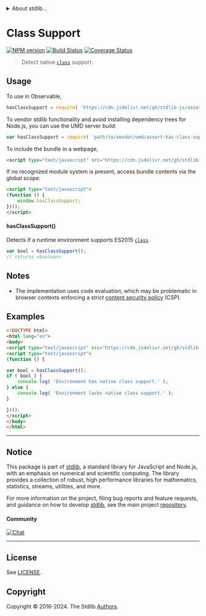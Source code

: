 <!--

@license Apache-2.0

Copyright (c) 2018 The Stdlib Authors.

Licensed under the Apache License, Version 2.0 (the "License");
you may not use this file except in compliance with the License.
You may obtain a copy of the License at

   http://www.apache.org/licenses/LICENSE-2.0

Unless required by applicable law or agreed to in writing, software
distributed under the License is distributed on an "AS IS" BASIS,
WITHOUT WARRANTIES OR CONDITIONS OF ANY KIND, either express or implied.
See the License for the specific language governing permissions and
limitations under the License.

-->


<details>
  <summary>
    About stdlib...
  </summary>
  <p>We believe in a future in which the web is a preferred environment for numerical computation. To help realize this future, we've built stdlib. stdlib is a standard library, with an emphasis on numerical and scientific computation, written in JavaScript (and C) for execution in browsers and in Node.js.</p>
  <p>The library is fully decomposable, being architected in such a way that you can swap out and mix and match APIs and functionality to cater to your exact preferences and use cases.</p>
  <p>When you use stdlib, you can be absolutely certain that you are using the most thorough, rigorous, well-written, studied, documented, tested, measured, and high-quality code out there.</p>
  <p>To join us in bringing numerical computing to the web, get started by checking us out on <a href="https://github.com/stdlib-js/stdlib">GitHub</a>, and please consider <a href="https://opencollective.com/stdlib">financially supporting stdlib</a>. We greatly appreciate your continued support!</p>
</details>

# Class Support

[![NPM version][npm-image]][npm-url] [![Build Status][test-image]][test-url] [![Coverage Status][coverage-image]][coverage-url] <!-- [![dependencies][dependencies-image]][dependencies-url] -->

> Detect native [`class`][class] support.



<section class="usage">

## Usage

To use in Observable,

```javascript
hasClassSupport = require( 'https://cdn.jsdelivr.net/gh/stdlib-js/assert-has-class-support@umd/browser.js' )
```

To vendor stdlib functionality and avoid installing dependency trees for Node.js, you can use the UMD server build:

```javascript
var hasClassSupport = require( 'path/to/vendor/umd/assert-has-class-support/index.js' )
```

To include the bundle in a webpage,

```html
<script type="text/javascript" src="https://cdn.jsdelivr.net/gh/stdlib-js/assert-has-class-support@umd/browser.js"></script>
```

If no recognized module system is present, access bundle contents via the global scope:

```html
<script type="text/javascript">
(function () {
    window.hasClassSupport;
})();
</script>
```

#### hasClassSupport()

Detects if a runtime environment supports ES2015 [`class`][class].

```javascript
var bool = hasClassSupport();
// returns <boolean>
```

</section>

<!-- /.usage -->

<section class="notes">

## Notes

-   The implementation uses code evaluation, which may be problematic in browser contexts enforcing a strict [content security policy][mdn-csp] (CSP).

</section>

<!-- /.notes -->

<section class="examples">

## Examples

<!-- eslint no-undef: "error" -->

```html
<!DOCTYPE html>
<html lang="en">
<body>
<script type="text/javascript" src="https://cdn.jsdelivr.net/gh/stdlib-js/assert-has-class-support@umd/browser.js"></script>
<script type="text/javascript">
(function () {

var bool = hasClassSupport();
if ( bool ) {
    console.log( 'Environment has native class support.' );
} else {
    console.log( 'Environment lacks native class support.' );
}

})();
</script>
</body>
</html>
```

</section>

<!-- /.examples -->



<!-- Section for related `stdlib` packages. Do not manually edit this section, as it is automatically populated. -->

<section class="related">

</section>

<!-- /.related -->

<!-- Section for all links. Make sure to keep an empty line after the `section` element and another before the `/section` close. -->


<section class="main-repo" >

* * *

## Notice

This package is part of [stdlib][stdlib], a standard library for JavaScript and Node.js, with an emphasis on numerical and scientific computing. The library provides a collection of robust, high performance libraries for mathematics, statistics, streams, utilities, and more.

For more information on the project, filing bug reports and feature requests, and guidance on how to develop [stdlib][stdlib], see the main project [repository][stdlib].

#### Community

[![Chat][chat-image]][chat-url]

---

## License

See [LICENSE][stdlib-license].


## Copyright

Copyright &copy; 2016-2024. The Stdlib [Authors][stdlib-authors].

</section>

<!-- /.stdlib -->

<!-- Section for all links. Make sure to keep an empty line after the `section` element and another before the `/section` close. -->

<section class="links">

[npm-image]: http://img.shields.io/npm/v/@stdlib/assert-has-class-support.svg
[npm-url]: https://npmjs.org/package/@stdlib/assert-has-class-support

[test-image]: https://github.com/stdlib-js/assert-has-class-support/actions/workflows/test.yml/badge.svg?branch=v0.2.2
[test-url]: https://github.com/stdlib-js/assert-has-class-support/actions/workflows/test.yml?query=branch:v0.2.2

[coverage-image]: https://img.shields.io/codecov/c/github/stdlib-js/assert-has-class-support/main.svg
[coverage-url]: https://codecov.io/github/stdlib-js/assert-has-class-support?branch=main

<!--

[dependencies-image]: https://img.shields.io/david/stdlib-js/assert-has-class-support.svg
[dependencies-url]: https://david-dm.org/stdlib-js/assert-has-class-support/main

-->

[chat-image]: https://img.shields.io/gitter/room/stdlib-js/stdlib.svg
[chat-url]: https://app.gitter.im/#/room/#stdlib-js_stdlib:gitter.im

[stdlib]: https://github.com/stdlib-js/stdlib

[stdlib-authors]: https://github.com/stdlib-js/stdlib/graphs/contributors

[cli-section]: https://github.com/stdlib-js/assert-has-class-support#cli
[cli-url]: https://github.com/stdlib-js/assert-has-class-support/tree/cli
[@stdlib/assert-has-class-support]: https://github.com/stdlib-js/assert-has-class-support/tree/main

[umd]: https://github.com/umdjs/umd
[es-module]: https://developer.mozilla.org/en-US/docs/Web/JavaScript/Guide/Modules

[deno-url]: https://github.com/stdlib-js/assert-has-class-support/tree/deno
[deno-readme]: https://github.com/stdlib-js/assert-has-class-support/blob/deno/README.md
[umd-url]: https://github.com/stdlib-js/assert-has-class-support/tree/umd
[umd-readme]: https://github.com/stdlib-js/assert-has-class-support/blob/umd/README.md
[esm-url]: https://github.com/stdlib-js/assert-has-class-support/tree/esm
[esm-readme]: https://github.com/stdlib-js/assert-has-class-support/blob/esm/README.md
[branches-url]: https://github.com/stdlib-js/assert-has-class-support/blob/main/branches.md

[stdlib-license]: https://raw.githubusercontent.com/stdlib-js/assert-has-class-support/main/LICENSE

[class]: https://developer.mozilla.org/en-US/docs/Web/JavaScript/Reference/Classes

[mdn-csp]: https://developer.mozilla.org/en-US/docs/Web/HTTP/CSP

</section>

<!-- /.links -->
